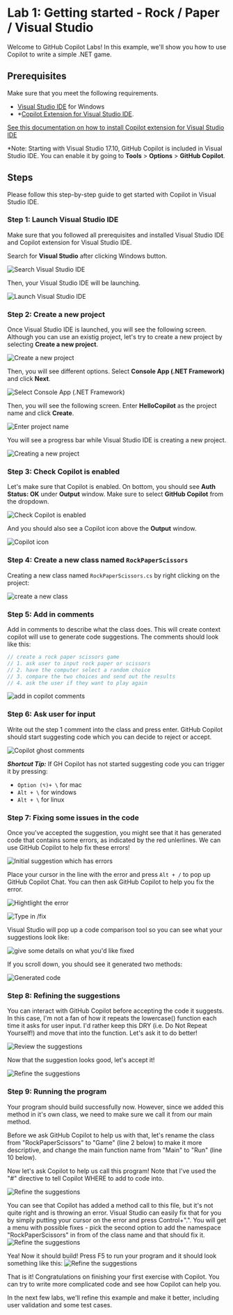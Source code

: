 # Lab 1: Getting started - Rock / Paper / Visual Studio

Welcome to GitHub Copilot Labs! In this example, we'll show you how to use Copilot to write a simple .NET game.

## Prerequisites

Make sure that you meet the following requirements.

- [Visual Studio IDE](https://visualstudio.microsoft.com/downloads/) for Windows
- *[Copilot Extension for Visual Studio IDE](https://marketplace.visualstudio.com/items?itemName=GitHub.copilot). 

[See this documentation on how to install Copilot extension for Visual Studio IDE](../CopilotExtensionVS)

*Note: Starting with Visual Studio 17.10, GitHub Copilot is included in Visual Studio IDE. You can enable it by going to **Tools** > **Options** > **GitHub Copilot**.

## Steps

Please follow this step-by-step guide to get started with Copilot in Visual Studio IDE.

### Step 1: Launch Visual Studio IDE

Make sure that you followed all prerequisites and installed Visual Studio IDE and Copilot extension for Visual Studio IDE.

Search for **Visual Studio** after clicking Windows button.

![Search Visual Studio IDE](./images/0_SearchVS.jpg)

Then, your Visual Studio IDE will be launching.

![Launch Visual Studio IDE](./images/1_VSLaunching.jpg)

### Step 2: Create a new project

Once Visual Studio IDE is launched, you will see the following screen. Although you can use an existig project, let's try to create a new project by selecting **Create a new project**.

![Create a new project](./images/2_CreateProject.jpg)

Then, you will see different options. Select **Console App (.NET Framework)** and click **Next**.

![Select Console App (.NET Framework)](./images/3_ConsoleApp.jpg)

Then, you will see the following screen. Enter **HelloCopilot** as the project name and click **Create**.

![Enter project name](./images/4_ProjectName.jpg)

You will see a progress bar while Visual Studio IDE is creating a new project.

![Creating a new project](./images/5_CreateProject.jpg)

### Step 3: Check Copilot is enabled

Let's make sure that Copilot is enabled. On bottom, you should see **Auth Status: OK** under **Output** window. Make sure to select **GitHub Copilot** from the dropdown.

![Check Copilot is enabled](./images/6_VSCodeStatus.jpg)

And you should also see a Copilot icon above the **Output** window.

![Copilot icon](./images/7_CopilotLogo.jpg)

### Step 4: Create a new class named `RockPaperScissors`

Creating a new class named `RockPaperScissors.cs` by right clicking on the project:

![create a new class](images/RPS_010.png)

### Step 5: Add in comments

Add in comments to describe what the class does. This will create context copilot will use to generate code suggestions. The comments should look like this:

```c#
// create a rock paper scissors game
// 1. ask user to input rock paper or scissors
// 2. have the computer select a random choice
// 3. compare the two choices and send out the results
// 4. ask the user if they want to play again
```

![add in copilot comments](images/RPS_020.png)

### Step 6: Ask user for input

Write out the step 1 comment into the class and press enter. GitHub Copilot should start suggesting code which you can decide to reject or accept.

![Copilot ghost comments](images/RPS_030.png)

**_Shortcut Tip:_** If GH Copilot has not started suggesting code you can trigger it by pressing:

- `Option (⌥)+ \` for mac
- `Alt + \` for windows
- `Alt + \` for linux

### Step 7: Fixing some issues in the code

Once you've accepted the suggestion, you might see that it has generated code that contains some errors, as indicated by the red unlerlines. We can use GitHub Copilot to help fix these errors!

![Initial suggestion which has errors](images/RPS_040.png)

Place your cursor in the line with the error and press `Alt + /` to pop up GitHub Copilot Chat. You can then ask GitHub Copilot to help you fix the error.

![Hightlight the error](images/RPS_050.png)

![Type in /fix](images/RPS_060.png)

Visual Studio will pop up a code comparison tool so you can see what your suggestions look like:

![give some details on what you'd like fixed](images/RPS_070.png)

If you scroll down, you should see it generated two methods:

![Generated code](images/RPS_080.png)

### Step 8: Refining the suggestions

You can interact with GitHub Copilot before accepting the code it suggests. In this case, I'm not a fan of how it repeats the lowercase() function each time it asks for user input. I'd rather keep this DRY (i.e. Do Not Repeat Yourself!) and move that into the function. Let's ask it to do better!

![Review the suggestions](images/RPS_090.png)

Now that the suggestion looks good, let's accept it!

![Refine the suggestions](images/RPS_100.png)

### Step 9: Running the program

Your program should build successfully now.  However, since we added this method in it's own class, we need to make sure we call it from our main method.

Before we ask GitHub Copilot to help us with that, let's rename the class from "RockPaperScissors" to "Game" (line 2 below) to make it more descriptive, and change the main function name from "Main" to "Run" (line 10 below).

Now let's ask Copilot to help us call this program!  Note that I've used the "#" directive to tell Copilot WHERE to add to code into.

![Refine the suggestions](images/RPS_110.png)

You can see that Copilot has added a method call to this file, but it's not quite right and is throwing an error.  Visual Studio can easily fix that for you by simply putting your cursor on the error and press Control+".". You will get a menu with possible fixes - pick the second option to add the namespace "RockPaperScissors" in from of the class name and that should fix it.
![Refine the suggestions](images/RPS_120.png)

 Yea!  Now it should build!  Press F5 to run your program and it should look something like this:
![Refine the suggestions](images/RPS_140.png)

That is it! Congratulations on finishing your first exercise with Copilot. You can try to write more complicated code and see how Copilot can help you.

In the next few labs, we'll refine this example and make it better, including user validation and some test cases.
